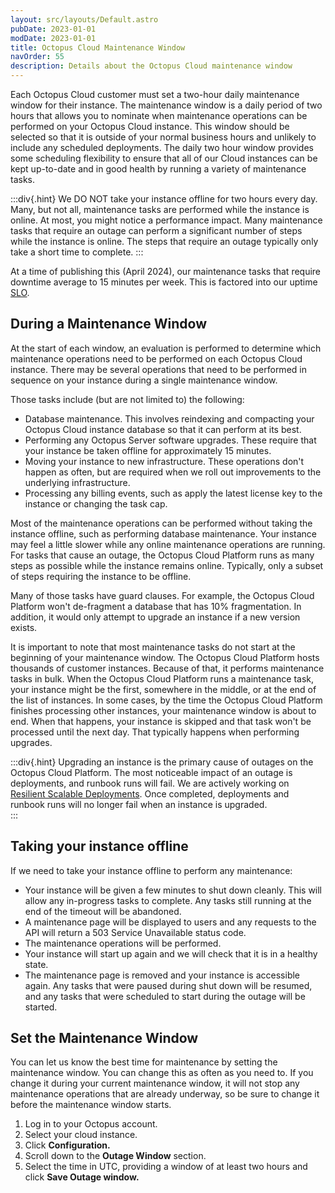 ```yaml
---
layout: src/layouts/Default.astro
pubDate: 2023-01-01
modDate: 2023-01-01
title: Octopus Cloud Maintenance Window
navOrder: 55
description: Details about the Octopus Cloud maintenance window
---
```


Each Octopus Cloud customer must set a two-hour daily maintenance window for their instance. The maintenance window is a daily period of two hours that allows you to nominate when maintenance operations can be performed on your Octopus Cloud instance. This window should be selected so that it is outside of your normal business hours and unlikely to include any scheduled deployments.  The daily two hour window provides some scheduling flexibility to ensure that all of our Cloud instances can be kept up-to-date and in good health by running a variety of maintenance tasks. 

:::div{.hint}
We DO NOT take your instance offline for two hours every day. Many, but not all, maintenance tasks are performed while the instance is online. At most, you might notice a performance impact.  Many maintenance tasks that require an outage can perform a significant number of steps while the instance is online.  The steps that require an outage typically only take a short time to complete.
:::

At a time of publishing this (April 2024), our maintenance tasks that require downtime average to 15 minutes per week. This is factored into our uptime [SLO](/docs/octopus-cloud/uptime-slo).

## During a Maintenance Window

At the start of each window, an evaluation is performed to determine which maintenance operations need to be performed on each Octopus Cloud instance. There may be several operations that need to be performed in sequence on your instance during a single maintenance window.

Those tasks include (but are not limited to) the following:
- Database maintenance. This involves reindexing and compacting your Octopus Cloud instance database so that it can perform at its best. 
- Performing any Octopus Server software upgrades. These require that your instance be taken offline for approximately 15 minutes.
- Moving your instance to new infrastructure. These operations don't happen as often, but are required when we roll out improvements to the underlying infrastructure. 
- Processing any billing events, such as apply the latest license key to the instance or changing the task cap.

Most of the maintenance operations can be performed without taking the instance offline, such as performing database maintenance. Your instance may feel a little slower while any online maintenance operations are running.  For tasks that cause an outage, the Octopus Cloud Platform runs as many steps as possible while the instance remains online.  Typically, only a subset of steps requiring the instance to be offline.

Many of those tasks have guard clauses. For example, the Octopus Cloud Platform won't de-fragment a database that has 10% fragmentation. In addition, it would only attempt to upgrade an instance if a new version exists. 

It is important to note that most maintenance tasks do not start at the beginning of your maintenance window. The Octopus Cloud Platform hosts thousands of customer instances. Because of that, it performs maintenance tasks in bulk. When the Octopus Cloud Platform runs a maintenance task, your instance might be the first, somewhere in the middle, or at the end of the list of instances. In some cases, by the time the Octopus Cloud Platform finishes processing other instances, your maintenance window is about to end. When that happens, your instance is skipped and that task won't be processed until the next day. That typically happens when performing upgrades. 

:::div{.hint}
Upgrading an instance is the primary cause of outages on the Octopus Cloud Platform. The most noticeable impact of an outage is deployments, and runbook runs will fail. We are actively working on [Resilient Scalable Deployments](https://roadmap.octopus.com/c/95-alpha-program-resilient-scalable-deployments-in-octopus-cloud). Once completed, deployments and runbook runs will no longer fail when an instance is upgraded.  
:::

## Taking your instance offline
If we need to take your instance offline to perform any maintenance:
- Your instance will be given a few minutes to shut down cleanly. This will allow any in-progress tasks to complete. Any tasks still running at the end of the timeout will be abandoned.
- A maintenance page will be displayed to users and any requests to the API will return a 503 Service Unavailable status code.
- The maintenance operations will be performed.
- Your instance will start up again and we will check that it is in a healthy state.
- The maintenance page is removed and your instance is accessible again. Any tasks that were paused during shut down will be resumed, and any tasks that were scheduled to start during the outage will be started.

## Set the Maintenance Window
You can let us know the best time for maintenance by setting the maintenance window. You can change this as often as you need to. If you change it during your current maintenance window, it will not stop any maintenance operations that are already underway, so be sure to change it before the maintenance window starts.

1. Log in to your Octopus account.
2. Select your cloud instance.
3. Click **Configuration.**
4. Scroll down to the **Outage Window** section.
5. Select the time in UTC, providing a window of at least two hours and click **Save Outage window.**
